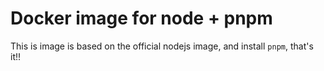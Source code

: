 # Docker image for node + pnpm

This is image is based on the official nodejs image, and install `pnpm`, that's it!!